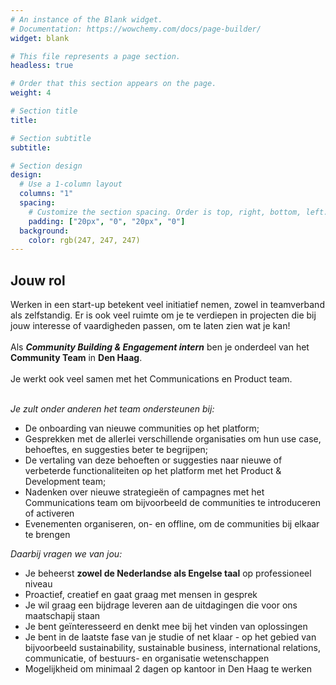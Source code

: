 ```yaml
---
# An instance of the Blank widget.
# Documentation: https://wowchemy.com/docs/page-builder/
widget: blank

# This file represents a page section.
headless: true

# Order that this section appears on the page.
weight: 4

# Section title
title: 

# Section subtitle
subtitle: 

# Section design
design:
  # Use a 1-column layout
  columns: "1"
  spacing:
    # Customize the section spacing. Order is top, right, bottom, left.
    padding: ["20px", "0", "20px", "0"]
  background:
    color: rgb(247, 247, 247)
---
```

<h2 class="text-center"> Jouw rol </h2>
Werken in een start-up betekent veel initiatief nemen, zowel in teamverband als zelfstandig. Er is ook veel ruimte om je te verdiepen in projecten die bij jouw interesse of vaardigheden passen, om te laten zien wat je kan! 
<br/><br/>
Als <b><i>Community Building & Engagement intern</i></b> ben je onderdeel van het <b>Community Team</b> in <b>Den Haag</b>. <br/><br/>
Je werkt ook veel samen met het Communications en Product team. 
<br/><br/>

<i>Je zult onder anderen het team ondersteunen bij:</i>
* De onboarding van nieuwe communities op het platform; 
* Gesprekken met de allerlei verschillende organisaties om hun use case, behoeftes, en suggesties beter te begrijpen; 
* De vertaling van deze behoeften or suggesties naar nieuwe of verbeterde functionaliteiten op het platform met het Product & Development team; 
* Nadenken over nieuwe strategieën of campagnes met het Communications team om bijvoorbeeld de communities te introduceren of activeren 
* Evenementen organiseren, on- en offline, om de communities bij elkaar te brengen 

<i>Daarbij vragen we van jou:</i>
* Je beheerst <b>zowel de Nederlandse als Engelse taal</b> op professioneel niveau 
* Proactief, creatief en gaat graag met mensen in gesprek 
* Je wil graag een bijdrage leveren aan de uitdagingen die voor ons maatschapij staan 
* Je bent geïnteresseerd en denkt mee bij het vinden van oplossingen 
* Je bent in de laatste fase van je studie of net klaar - op het gebied van bijvoorbeeld sustainability, sustainable business, international relations, communicatie, of bestuurs- en organisatie wetenschappen 
* Mogelijkheid om minimaal 2 dagen op kantoor in Den Haag te werken 
